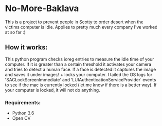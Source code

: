 # No-More-Baklava
This is a project to prevent people in Scotty to order desert when the victims computer is idle. Applies to pretty much every company I've worked at so far :)

## How it works:
This python program checks ioreg entries to measure the idle time of your computer. If it is greater than a certain threshold it activates your camera and tries to detect a human face.
If a face is detected it captures the image and saves it under images/ + locks your computer. I tailed the OS logs for 'SACLockScreenImmediate' and 'LUIAuthenticationServiceProvider' events to see if the mac is currently locked (let me know if there is a better way). If your computer is locked, it will not do anything.

### Requirements:
- Python 3.6
- Open CV




